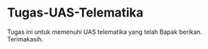 # Tugas-UAS-Telematika
Tugas ini untuk memenuhi UAS telematika yang telah Bapak berikan. Terimakasih.
